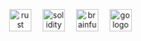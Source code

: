 <div align="center">
  <img src="https://user-images.githubusercontent.com/3318070/59042960-102dac00-8884-11e9-8bfb-e2355ffc425c.png" height="40" alt="rust logo"  />
  <img width="12" />
  <img src="https://skillicons.dev/icons?i=solidity" height="40" alt="solidity logo"  />
  <img width="12" />
  <img src="https://github.com/file-icons/icons/blob/master/svg/Brainfuck.svg" height="40" alt="brainfuck logo"  />
  <img width="12" />
  <img src="https://skillicons.dev/icons?i=go" height="40" alt="go logo"  />
  <img width="12" />
</div>

